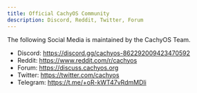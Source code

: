 ```yaml
---
title: Official CachyOS Community
description: Discord, Reddit, Twitter, Forum
---
```


The following Social Media is maintained by the CachyOS Team.

- Discord: https://discord.gg/cachyos-862292009423470592
- Reddit: https://www.reddit.com/r/cachyos
- Forum: https://discuss.cachyos.org
- Twitter: https://twitter.com/cachyos
- Telegram: https://t.me/+oR-kWT47vRdmMDli
